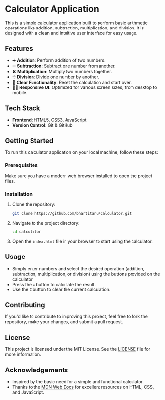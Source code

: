# Calculator Application

This is a simple calculator application built to perform basic arithmetic operations like addition, subtraction, multiplication, and division.
It is designed with a clean and intuitive user interface for easy usage.

## Features

- ➕ **Addition**: Perform addition of two numbers.
- ➖ **Subtraction**: Subtract one number from another.
- ✖ **Multiplication**: Multiply two numbers together.
- ➗ **Division**: Divide one number by another.
- 🧮 **Clear Functionality**: Reset the calculation and start over.
- 👨‍💻 **Responsive UI**: Optimized for various screen sizes, from desktop to mobile.

## Tech Stack

- **Frontend**: HTML5, CSS3, JavaScript
- **Version Control**: Git & GitHub

## Getting Started

To run this calculator application on your local machine, follow these steps:

### Prerequisites

Make sure you have a modern web browser installed to open the project files.

### Installation

1. Clone the repository:

    ```bash
    git clone https://github.com/bhartitanu/calculator.git
    ```

2. Navigate to the project directory:

    ```bash
    cd calculator
    ```

3. Open the `index.html` file in your browser to start using the calculator.

## Usage

- Simply enter numbers and select the desired operation (addition, subtraction, multiplication, or division) using the buttons provided on the calculator.
- Press the `=` button to calculate the result.
- Use the `C` button to clear the current calculation.

## Contributing

If you'd like to contribute to improving this project, feel free to fork the repository, make your changes, and submit a pull request.

## License

This project is licensed under the MIT License. See the [LICENSE](LICENSE) file for more information.

## Acknowledgements

- Inspired by the basic need for a simple and functional calculator.
- Thanks to the [MDN Web Docs](https://developer.mozilla.org/) for excellent resources on HTML, CSS, and JavaScript.
